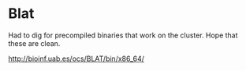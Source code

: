 
#	Blat

Had to dig for precompiled binaries that work on the cluster. Hope that these are clean.

http://bioinf.uab.es/ocs/BLAT/bin/x86_64/


